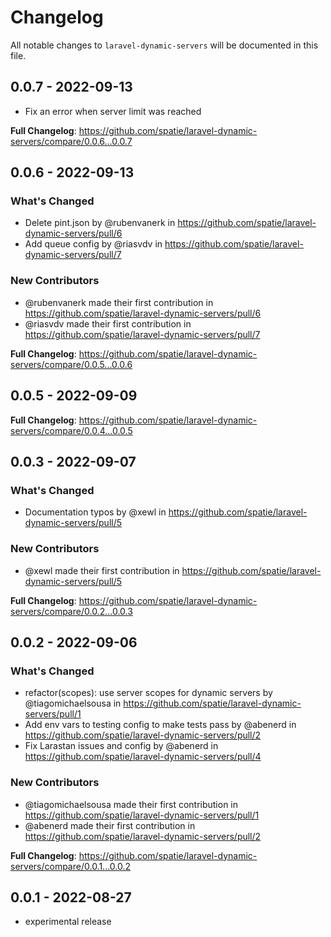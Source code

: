# Changelog

All notable changes to `laravel-dynamic-servers` will be documented in this file.

## 0.0.7 - 2022-09-13

- Fix an error when server limit was reached

**Full Changelog**: https://github.com/spatie/laravel-dynamic-servers/compare/0.0.6...0.0.7

## 0.0.6 - 2022-09-13

### What's Changed

- Delete pint.json by @rubenvanerk in https://github.com/spatie/laravel-dynamic-servers/pull/6
- Add queue config by @riasvdv in https://github.com/spatie/laravel-dynamic-servers/pull/7

### New Contributors

- @rubenvanerk made their first contribution in https://github.com/spatie/laravel-dynamic-servers/pull/6
- @riasvdv made their first contribution in https://github.com/spatie/laravel-dynamic-servers/pull/7

**Full Changelog**: https://github.com/spatie/laravel-dynamic-servers/compare/0.0.5...0.0.6

## 0.0.5 - 2022-09-09

**Full Changelog**: https://github.com/spatie/laravel-dynamic-servers/compare/0.0.4...0.0.5

## 0.0.3 - 2022-09-07

### What's Changed

- Documentation typos by @xewl in https://github.com/spatie/laravel-dynamic-servers/pull/5

### New Contributors

- @xewl made their first contribution in https://github.com/spatie/laravel-dynamic-servers/pull/5

**Full Changelog**: https://github.com/spatie/laravel-dynamic-servers/compare/0.0.2...0.0.3

## 0.0.2 - 2022-09-06

### What's Changed

- refactor(scopes): use server scopes for dynamic servers by @tiagomichaelsousa in https://github.com/spatie/laravel-dynamic-servers/pull/1
- Add env vars to testing config to make tests pass by @abenerd in https://github.com/spatie/laravel-dynamic-servers/pull/2
- Fix Larastan issues and config by @abenerd in https://github.com/spatie/laravel-dynamic-servers/pull/4

### New Contributors

- @tiagomichaelsousa made their first contribution in https://github.com/spatie/laravel-dynamic-servers/pull/1
- @abenerd made their first contribution in https://github.com/spatie/laravel-dynamic-servers/pull/2

**Full Changelog**: https://github.com/spatie/laravel-dynamic-servers/compare/0.0.1...0.0.2

## 0.0.1 - 2022-08-27

- experimental release
